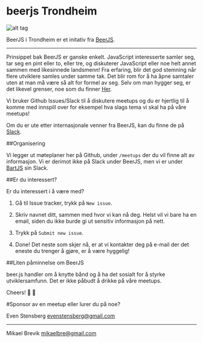 # beerjs Trondheim

![alt tag](http://s18.postimg.org/ks9qddxd5/beart_JS.png)

BeerJS i Trondheim er et initativ fra [BeerJS](https://github.com/beerjs).
*** 
Prinsippet bak BeerJS er ganske enkelt. JavaScript interesserte samler seg, tar seg en pint eller to, eller tre, og diskuterer JavaScript eller noe helt annet sammen med likesinnede landsmenn! Fra erfaring, blir det god stemning når flere utviklere samles under samme tak. Det blir rom for å ha åpne samtaler uten at man må være så alt for formel av seg. Selv om man hygger seg, er det likevel grenser, noe som du finner [Her](citizencodeofconduct.org).

Vi bruker Github Issues/Slack til å diskutere meetups og du er hjertlig til å komme med innspill over for eksempel hva slags tema vi skal ha på våre meetups!

Om du er ute etter internasjonale venner fra BeerJS, kan du finne de på [Slack](https://beerjs-slack-invite.herokuapp.com/).

##Organisering

Vi legger ut møteplaner her på Github, under `/meetups` der du vil finne alt av informasjon. Vi er derimot ikke på Slack under BeerJS, men vi er under [BartJS](https://chat.bartjs.io/) sin Slack.

##Er du interessert?

Er du interessert i å være med?

1. Gå til Issue tracker, trykk på `New issue`.

2. Skriv navnet ditt, sammen med hvor vi kan nå deg. Helst vil vi bare ha en email, siden du ikke burde gi ut sensitiv informasjon på nett.

3. Trykk på `Submit new issue`.

4. Done! Det neste som skjer nå, er at vi kontakter deg på e-mail der det eneste du trenger å gjøre, er å være hyggelig!


##Liten påminnelse om BeerJS

beer.js handler om å knytte bånd og å ha det sosialt for å styrke utviklersamfunn. Det er ikke påbudt å drikke på våre meetups.

Cheers! :beer: :beers:

#Sponsor av en meetup eller lurer du på noe?

Even Stensberg <evenstensberg@gmail.com> 
*** 
Mikael Brevik <mikaelbre@gmail.com>
